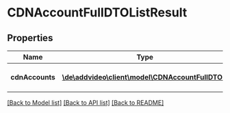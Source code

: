 # CDNAccountFullDTOListResult

## Properties
Name | Type | Description | Notes
------------ | ------------- | ------------- | -------------
**cdnAccounts** | [**\de\addvideo\client\model\CDNAccountFullDTO[]**](CDNAccountFullDTO.md) | List of entity objects. | 

[[Back to Model list]](../README.md#documentation-for-models) [[Back to API list]](../README.md#documentation-for-api-endpoints) [[Back to README]](../README.md)



